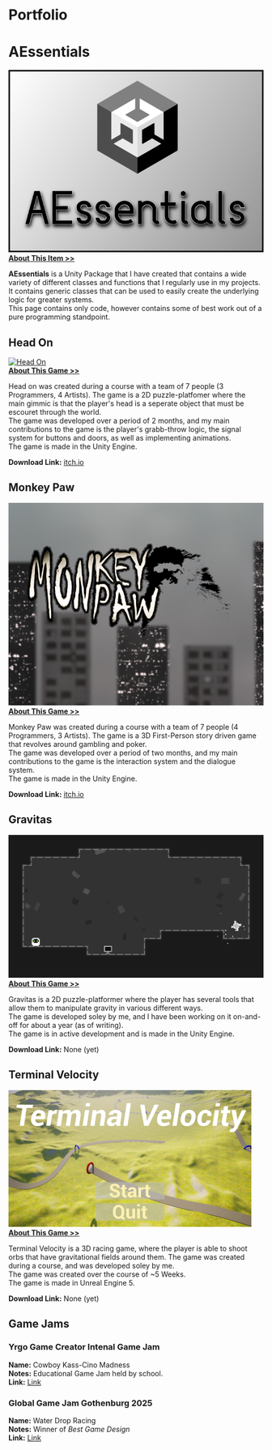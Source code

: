 # Portfolio


# AEssentials
[![AEssentials](/assets/AEssentials.png)](https://salmaster1.github.io/Portfolio/AEssentials)  
[**About This Item >>**](https://salmaster1.github.io/Portfolio/AEssentials)  

**AEssentials** is a Unity Package that I have created that contains a wide variety of different classes and functions that I regularly use in my projects. It contains generic classes that can be used to easily create the underlying logic for greater systems.  
This page contains only code, however contains some of best work out of a pure programming standpoint.  

## Head On
[![Head On](/assets/HeadOnTitle.png)](https://salmaster1.github.io/Portfolio/Projects/HeadOn)  
[**About This Game >>**](https://salmaster1.github.io/Portfolio/Projects/HeadOn)  

Head on was created during a course with a team of 7 people (3 Programmers, 4 Artists). The game is a 2D puzzle-platfomer where the main gimmic is that the player's head is a seperate object that must be escouret through the world.  
The game was developed over a period of 2 months, and my main contributions to the game is the player's grabb-throw logic, the signal system for buttons and doors, as well as implementing animations.  
The game is made in the Unity Engine.  

**Download Link:** [itch.io](https://yrgo-game-creator.itch.io/head-on)  

## Monkey Paw
[![Monkey Paw](/assets/MonkeyPaw.png)](https://salmaster1.github.io/Portfolio/Projects/MonkeyPaw)  
[**About This Game >>**](https://salmaster1.github.io/Portfolio/Projects/MonkeyPaw)  

Monkey Paw was created during a course with a team of 7 people (4 Programmers, 3 Artists). The game is a 3D First-Person story driven game that revolves around gambling and poker.  
The game was developed over a period of two months, and my main contributions to the game is the interaction system and the dialogue system.  
The game is made in the Unity Engine.  

**Download Link:** [itch.io](https://yrgo-game-creator.itch.io/monkey-paw)  

## Gravitas
[![Gravitas](/assets/Gravitas.png)](https://salmaster1.github.io/Portfolio/Projects/Gravitas)  
[**About This Game >>**](https://salmaster1.github.io/Portfolio/Projects/Gravitas)  

Gravitas is a 2D puzzle-platformer where the player has several tools that allow them to manipulate gravity in various different ways.  
The game is developed soley by me, and I have been working on it on-and-off for about a year (as of writing).  
The game is in active development and is made in the Unity Engine.

**Download Link:** None (yet)  

## Terminal Velocity
[![Terminal Velocity](/assets/TerminalVelocity.png)](https://salmaster1.github.io/Portfolio/Projects/TerminalVelocity)  
[**About This Game >>**](https://salmaster1.github.io/Portfolio/Projects/TerminalVelocity)  

Terminal Velocity is a 3D racing game, where the player is able to shoot orbs that have gravitational fields around them. The game was created during a course, and was developed soley by me.  
The game was created over the course of ~5 Weeks.  
The game is made in Unreal Engine 5.  

**Download Link:** None (yet)  

## Game Jams

### Yrgo Game Creator Intenal Game Jam  
**Name:** Cowboy Kass-Cino Madness  
**Notes:** Educational Game Jam held by school.  
**Link:** [Link](https://salmaster.itch.io/cowboy-kass-cino-madness)  

### Global Game Jam Gothenburg 2025
**Name:** Water Drop Racing  
**Notes:** Winner of *Best Game Design*  
**Link:** [Link](https://globalgamejam.org/games/2025/title-5)

